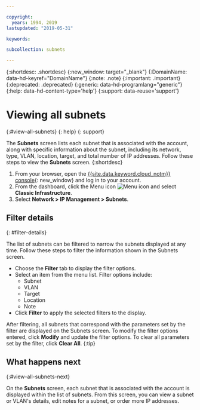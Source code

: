 ```yaml
---

copyright:
  years: 1994, 2019
lastupdated: "2019-05-31"

keywords: 

subcollection: subnets

---
```


{:shortdesc: .shortdesc}
{:new_window: target="_blank"}
{:DomainName: data-hd-keyref="DomainName"}
{:note: .note}
{:important: .important}
{:deprecated: .deprecated}
{:generic: data-hd-programlang="generic"}
{:help: data-hd-content-type='help'}
{:support: data-reuse='support'}

# Viewing all subnets
{:#view-all-subnets}
{: help}
{: support}

The **Subnets** screen lists each subnet that is associated with the account, along with specific information about the subnet, including its network, type, VLAN, location, target, and total number of IP addresses. Follow these steps to view the **Subnets** screen.
{:shortdesc}

1. From your browser, open the [{{site.data.keyword.cloud_notm}} console](https://{DomainName}/){: new_window} and log in to your account.
1. From the dashboard, click the Menu icon ![Menu icon](../../icons/icon_hamburger.svg) and select **Classic Infrastructure**.
1. Select **Network > IP Management > Subnets**.


## Filter details
{: #filter-details}

The list of subnets can be filtered to narrow the subnets displayed at any time. Follow these steps to filter the information shown in the Subnets screen.

* Choose the **Filter** tab to display the filter options.
* Select an item from the menu list. Filter options include:
  * Subnet
  * VLAN
  * Target
  * Location
  * Note
* Click **Filter** to apply the selected filters to the display.


After filtering, all subnets that correspond with the parameters set by the filter are displayed on the Subnets screen. To modify the filter options entered, click **Modify** and update the filter options. To clear all parameters set by the filter, click **Clear All**.
{:tip}

## What happens next
{:#view-all-subnets-next}

On the **Subnets** screen, each subnet that is associated with the account is displayed within the list of subnets. From this screen, you can view a subnet or VLAN's details, edit notes for a subnet, or order more IP addresses.

